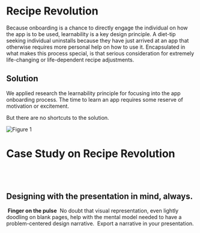 # Recipe Revolution
Because onboarding is a chance to directly engage the individual on how the app is to be used, learnability is a key design principle. A diet-tip seeking individual uninstalls because they have just arrived at an app that otherwise requires more personal help on how to use it. Encapsulated in what makes this process special, is that serious consideration for extremely life-changing or life-dependent recipe adjustments. 

## Solution
We applied research the learnability principle for focusing into the app onboarding process.
The time to learn an app requires some reserve of motivation or excitement.

But there are no shortcuts to the solution.

‍![Figure 1](https://cdn.jsdelivr.net/gh/renepacchaux/recipe-revolution@assets/Figure_1-Journey_Assess_Awareness.svg)

# Case Study on Recipe Revolution
## ‍
## Designing with the presentation in mind, always.

**‍**
**Finger on the pulse**
‍
No doubt that visual representation, even lightly doodling on blank pages, help with the mental model needed to have a problem-centered design narrative.
‍
Export a narrative in your presentation.‍
